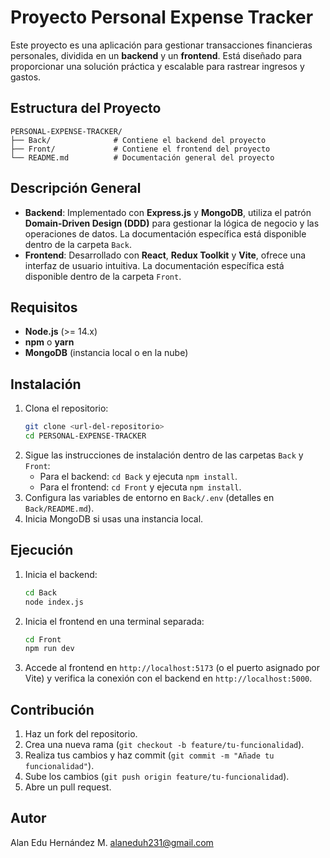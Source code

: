 # Proyecto Personal Expense Tracker

Este proyecto es una aplicación para gestionar transacciones financieras personales, dividida en un **backend** y un **frontend**. Está diseñado para proporcionar una solución práctica y escalable para rastrear ingresos y gastos.

## Estructura del Proyecto
```
PERSONAL-EXPENSE-TRACKER/
├── Back/              # Contiene el backend del proyecto
├── Front/             # Contiene el frontend del proyecto
└── README.md          # Documentación general del proyecto
```

## Descripción General
- **Backend**: Implementado con **Express.js** y **MongoDB**, utiliza el patrón **Domain-Driven Design (DDD)** para gestionar la lógica de negocio y las operaciones de datos. La documentación específica está disponible dentro de la carpeta `Back`.
- **Frontend**: Desarrollado con **React**, **Redux Toolkit** y **Vite**, ofrece una interfaz de usuario intuitiva. La documentación específica está disponible dentro de la carpeta `Front`.

## Requisitos
- **Node.js** (>= 14.x)
- **npm** o **yarn**
- **MongoDB** (instancia local o en la nube)

## Instalación
1. Clona el repositorio:
   ```bash
   git clone <url-del-repositorio>
   cd PERSONAL-EXPENSE-TRACKER
   ```
2. Sigue las instrucciones de instalación dentro de las carpetas `Back` y `Front`:
   - Para el backend: `cd Back` y ejecuta `npm install`.
   - Para el frontend: `cd Front` y ejecuta `npm install`.
3. Configura las variables de entorno en `Back/.env` (detalles en `Back/README.md`).
4. Inicia MongoDB si usas una instancia local.

## Ejecución
1. Inicia el backend:
   ```bash
   cd Back
   node index.js
   ```
2. Inicia el frontend en una terminal separada:
   ```bash
   cd Front
   npm run dev
   ```
3. Accede al frontend en `http://localhost:5173` (o el puerto asignado por Vite) y verifica la conexión con el backend en `http://localhost:5000`.

## Contribución
1. Haz un fork del repositorio.
2. Crea una nueva rama (`git checkout -b feature/tu-funcionalidad`).
3. Realiza tus cambios y haz commit (`git commit -m "Añade tu funcionalidad"`).
4. Sube los cambios (`git push origin feature/tu-funcionalidad`).
5. Abre un pull request.

## Autor
Alan Edu Hernández M.
alaneduh231@gmail.com